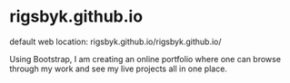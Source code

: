 # rigsbyk.github.io
default web location: rigsbyk.github.io/rigsbyk.github.io/

Using Bootstrap, I am creating an online portfolio where one can browse through my work and see my live projects all in one place. 
